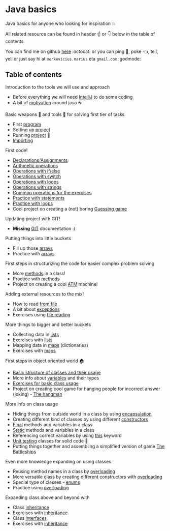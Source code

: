 # Java basics

Java basics for anyone who looking for inspiration :boom:

All related resource can be found in header :point_up: or :point_down: below in the table of contents.

You can find me on github [here](https://github.com/marius-m/) :octocat: or you can ping :bell:, poke :point_left:, tell, yell or just say hi at `merkevicius.marius` eta `gmail.com` :godmode:

## Table of contents

Introduction to the tools we will use and approach

- Before everything we will need [IntelliJ](/help_intellij#downloading) to do some coding
- A bit of [motivation](/intro) around java :coffee:

Basic weapons :hammer: and tools :wrench: for solving first tier of tasks

- First [program](/basics#first-program)
- Setting up [project](/help_intellij#create-new-project)
- Running [project](/help_intellij#running-project) :running:
- [Importing](/help_intellij#import-local-project)

First code!

- [Declarations/Assignments](/basics#declarations--assignments)
- [Arithmetic operations](/basics#arithmetic-operations)
- [Operations with if/else](/basics#statements)
- [Operations with switch](/basics#switch)
- [Operations with loops](/basics#loops)
- [Operations with strings](/basics#strings)
- [Common operations for the exercises](/other#basics)
- [Practice with statements](/tasks_lt#simple-statements)
- [Practice with loops](/tasks_lt#cycles)
- Cool project on creating a (not) boring [Guessing game](/projects#guessing-game)

Updating project with GIT!

- **Missing** [GIT](/help_git) documentation :(

Putting things into little buckets

- Fill up those [arrays](/collections#arrays)
- Practice with [arrays](/tasks_lt#arrays)

First steps in structurizing the code for easier complex problem solving

- More [methods](/structure#methods) in a class!
- Practice with [methods](/tasks_lt#methods)
- Project on creating a cool [ATM](/projects#atm-machine) machine!

Adding external resources to the mix!

- How to read [from file](/other#reading-from-file)
- A bit about [exceptions](/other#exceptions)
- Exercises using [file reading](/tasks_lt#reading-file)

More things to bigger and better buckets

- Collecting data in [lists](/collections#lists)
- Exercises with [lists](/tasks_lt#lists)
- Mapping data in [maps](/collections#maps) (dictionaries)
- Exercises with [maps](/tasks_lt#maps)

First steps in object oriented world :house:

- [Basic structure of classes and their usage](/classes#classes)
- More info about [variables](/classes#classes) and their types
- [Exercises for basic class usage](/tasks_lt#classes--methods)
- Project on creating cool game for hanging people for incorrect answer (joking) - [The hangman](/projects#hangman-game)

More info on class usage

- Hiding things from outside world in a class by using [encapsulation](/classes#encapsulation)
- Creating different kind of classes by using different [constructors](/classes#constructors)
- [Final](/classes#final-methods--variables) methods and variables in a class
- [Static](/classes#static-methods) methods and variables in a class
- Referencing correct variables by using [this](/classes#this) keyword
- [Unit testing](/other#unit-testing) classes for solid code :100:
- Putting things together and assembling a simplified version of game [The Battleships](/projects#battle-ship)

Even more knowledge expanding on using classes

- Reusing method names in a class by [overloading](/classes#method-overloading)
- More versatile class by creating different constructors with [overloading](/classes#constructor-overloading)
- Special type of classes - [enums](/classes#enums)
- Practice using [overloading](/tasks_lt#classes-overloading)

Expanding class above and beyond with

- Class [inheritance](/tasks_lt#inheritance)
- Exercises with [inheritance](/tasks_lt#inheritance)
- Class [interfaces](/tasks_lt#interfaces)
- Exercises with [inheritance](/tasks_lt#interfaces)
